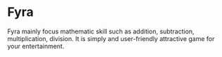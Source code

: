# Fyra
Fyra mainly focus mathematic skill such as addition, subtraction, multiplication, division. It is simply and user-friendly attractive game for your entertainment.  
